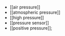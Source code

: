 - [[air pressure]]
- [[atmospheric pressure]]
- [[high pressure]]
- [[pressure sensor]]
- [[positive pressure]]; 
